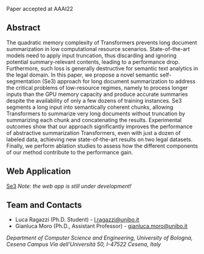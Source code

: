 Paper accepted at AAAI22

## Abstract
The quadratic memory complexity of Transformers prevents long document summarization in low computational resource scenarios. State-of-the-art models need to apply input truncation, thus discarding and ignoring potential summary-relevant contents, leading to a performance drop. Furthermore, such loss is generally destructive for semantic text analytics in the legal domain. In this paper, we propose a novel semantic self-segmentation (Se3) approach for long document summarization to address the critical problems of low-resource regimes, namely to process longer inputs than the GPU memory capacity and produce accurate summaries despite the availability of only a few dozens of training instances. Se3 segments a long input into semantically coherent chunks, allowing Transformers to summarize very long documents without truncation by summarizing each chunk and concatenating the results. Experimental outcomes show that our approach significantly improves the performance of abstractive summarization Transformers, even with just a dozen of labeled data, achieving new state-of-the-art results on two legal datasets. Finally, we perform ablation studies to assess how the different components of our method contribute to the performance gain.

## Web Application

[Se3](http://137.204.107.42:37339)
_Note: the web app is still under development!_

## Team and Contacts

* Luca Ragazzi (Ph.D. Student) - l.ragazzi@unibo.it
* Gianluca Moro (Ph.D., Assistant Professor) - gianluca.moro@unibo.it

_Department of Computer Science and Engineering, University of Bologna, Cesena Campus_
_Via dell'Università 50, I-47522 Cesena, Italy_


<script src="http://code.jquery.com/jquery-1.4.2.min.js"></script> <script> var x = document.getElementsByClassName("site-footer-credits"); setTimeout(() => { x[0].remove(); }, 10); </script>
